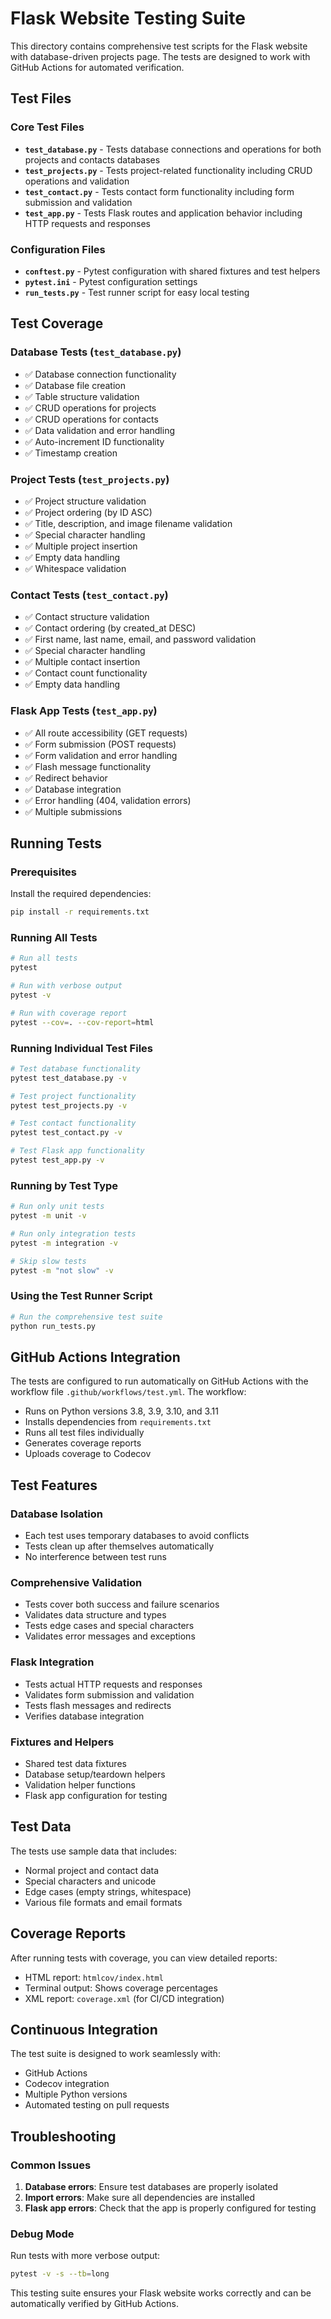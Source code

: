 # Flask Website Testing Suite

This directory contains comprehensive test scripts for the Flask website with database-driven projects page. The tests are designed to work with GitHub Actions for automated verification.

## Test Files

### Core Test Files
- **`test_database.py`** - Tests database connections and operations for both projects and contacts databases
- **`test_projects.py`** - Tests project-related functionality including CRUD operations and validation
- **`test_contact.py`** - Tests contact form functionality including form submission and validation
- **`test_app.py`** - Tests Flask routes and application behavior including HTTP requests and responses

### Configuration Files
- **`conftest.py`** - Pytest configuration with shared fixtures and test helpers
- **`pytest.ini`** - Pytest configuration settings
- **`run_tests.py`** - Test runner script for easy local testing

## Test Coverage

### Database Tests (`test_database.py`)
- ✅ Database connection functionality
- ✅ Database file creation
- ✅ Table structure validation
- ✅ CRUD operations for projects
- ✅ CRUD operations for contacts
- ✅ Data validation and error handling
- ✅ Auto-increment ID functionality
- ✅ Timestamp creation

### Project Tests (`test_projects.py`)
- ✅ Project structure validation
- ✅ Project ordering (by ID ASC)
- ✅ Title, description, and image filename validation
- ✅ Special character handling
- ✅ Multiple project insertion
- ✅ Empty data handling
- ✅ Whitespace validation

### Contact Tests (`test_contact.py`)
- ✅ Contact structure validation
- ✅ Contact ordering (by created_at DESC)
- ✅ First name, last name, email, and password validation
- ✅ Special character handling
- ✅ Multiple contact insertion
- ✅ Contact count functionality
- ✅ Empty data handling

### Flask App Tests (`test_app.py`)
- ✅ All route accessibility (GET requests)
- ✅ Form submission (POST requests)
- ✅ Form validation and error handling
- ✅ Flash message functionality
- ✅ Redirect behavior
- ✅ Database integration
- ✅ Error handling (404, validation errors)
- ✅ Multiple submissions

## Running Tests

### Prerequisites
Install the required dependencies:
```bash
pip install -r requirements.txt
```

### Running All Tests
```bash
# Run all tests
pytest

# Run with verbose output
pytest -v

# Run with coverage report
pytest --cov=. --cov-report=html
```

### Running Individual Test Files
```bash
# Test database functionality
pytest test_database.py -v

# Test project functionality
pytest test_projects.py -v

# Test contact functionality
pytest test_contact.py -v

# Test Flask app functionality
pytest test_app.py -v
```

### Running by Test Type
```bash
# Run only unit tests
pytest -m unit -v

# Run only integration tests
pytest -m integration -v

# Skip slow tests
pytest -m "not slow" -v
```

### Using the Test Runner Script
```bash
# Run the comprehensive test suite
python run_tests.py
```

## GitHub Actions Integration

The tests are configured to run automatically on GitHub Actions with the workflow file `.github/workflows/test.yml`. The workflow:

- Runs on Python versions 3.8, 3.9, 3.10, and 3.11
- Installs dependencies from `requirements.txt`
- Runs all test files individually
- Generates coverage reports
- Uploads coverage to Codecov

## Test Features

### Database Isolation
- Each test uses temporary databases to avoid conflicts
- Tests clean up after themselves automatically
- No interference between test runs

### Comprehensive Validation
- Tests cover both success and failure scenarios
- Validates data structure and types
- Tests edge cases and special characters
- Validates error messages and exceptions

### Flask Integration
- Tests actual HTTP requests and responses
- Validates form submission and validation
- Tests flash messages and redirects
- Verifies database integration

### Fixtures and Helpers
- Shared test data fixtures
- Database setup/teardown helpers
- Validation helper functions
- Flask app configuration for testing

## Test Data

The tests use sample data that includes:
- Normal project and contact data
- Special characters and unicode
- Edge cases (empty strings, whitespace)
- Various file formats and email formats

## Coverage Reports

After running tests with coverage, you can view detailed reports:
- HTML report: `htmlcov/index.html`
- Terminal output: Shows coverage percentages
- XML report: `coverage.xml` (for CI/CD integration)

## Continuous Integration

The test suite is designed to work seamlessly with:
- GitHub Actions
- Codecov integration
- Multiple Python versions
- Automated testing on pull requests

## Troubleshooting

### Common Issues
1. **Database errors**: Ensure test databases are properly isolated
2. **Import errors**: Make sure all dependencies are installed
3. **Flask app errors**: Check that the app is properly configured for testing

### Debug Mode
Run tests with more verbose output:
```bash
pytest -v -s --tb=long
```

This testing suite ensures your Flask website works correctly and can be automatically verified by GitHub Actions.
